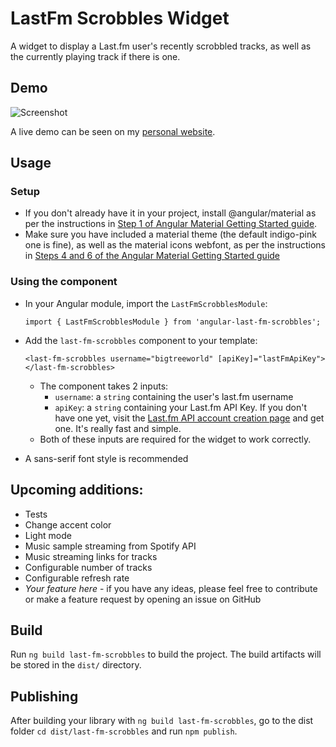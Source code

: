# LastFm Scrobbles Widget

A widget to display a Last.fm user's recently scrobbled tracks, as well as the currently playing track if there is one.

## Demo

![Screenshot](https://i.imgur.com/UoZhZRg.png)

A live demo can be seen on my [personal website](https://rameez.me).

## Usage

### Setup
- If you don't already have it in your project, install @angular/material as per the instructions in [Step 1 of Angular Material Getting Started guide](https://material.angular.io/guide/getting-started#step-1-install-angular-material-angular-cdk-and-angular-animations). 
- Make sure you have included a material theme (the default indigo-pink one is fine), as well as the material icons webfont, as per the instructions in [Steps 4 and 6 of the Angular Material Getting Started guide](https://material.angular.io/guide/getting-started#step-4-include-a-theme)

### Using the component
- In your Angular module, import the `LastFmScrobblesModule`:

  `import { LastFmScrobblesModule } from 'angular-last-fm-scrobbles';`

- Add the `last-fm-scrobbles` component to your template:

  `<last-fm-scrobbles username="bigtreeworld" [apiKey]="lastFmApiKey"></last-fm-scrobbles>`

  - The component takes 2 inputs:
    - `username`: a `string` containing the user's last.fm username
    - `apiKey`: a `string` containing your Last.fm API Key. If you don't have one yet, visit the [Last.fm API account creation page](https://www.last.fm/api/account/create) and get one. It's really fast and simple.
  - Both of these inputs are required for the widget to work correctly.

- A sans-serif font style is recommended

## Upcoming additions:
- Tests
- Change accent color
- Light mode
- Music sample streaming from Spotify API
- Music streaming links for tracks
- Configurable number of tracks
- Configurable refresh rate
- _Your feature here_ - if you have any ideas, please feel free to contribute or make a feature request by opening an issue on GitHub

## Build

Run `ng build last-fm-scrobbles` to build the project. The build artifacts will be stored in the `dist/` directory.

## Publishing

After building your library with `ng build last-fm-scrobbles`, go to the dist folder `cd dist/last-fm-scrobbles` and run `npm publish`.
